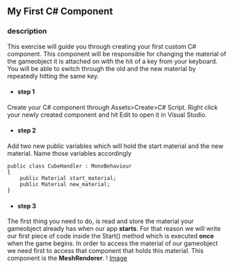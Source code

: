 ## My First C# Component

### description

This exercise will guide you through creating your first custom C# component. This component will be responsible for changing the material of the gameobject it is attached on with the hit of a key from your keyboard. You will be able to switch through the old and the new material by repeatedly hitting the same key.

>

* #### step 1
Create your C# component through Assets>Create>C# Script. Right click your newly created component and hit Edit to open it in Visual Studio. 

* #### step 2
Add two new public variables which will hold the start material and the new material. Name those variables accordingly
```
public class CubeHandler : MonoBehaviour
{
    public Material start_material;
    public Material new_material;
}
```

* #### step 3
The first thing you need to do, is read and store the material your gameobject already has when our app **starts**. For that reason we will write our first piece of code inside the Start() method which is executed **once** when the game begins. In order to access the material of our gameobject we need first to access that component that holds this material. This component is the **MeshRenderer**.
! [Image](https://raw.githubusercontent.com/EleanaGrimshaw/unity-basic-training/master/Image%20Links/meshrenderer.JPG)
